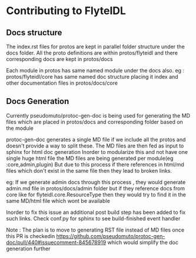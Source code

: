 # Contributing to FlyteIDL

## Docs structure
The index.rst files for protos are kept in parallel folder structure under the docs folder.
All the proto definitions are within protos/flyteidl and there corresponding docs are kept in protos/docs

Each module in protos has same named module under the docs also.
eg : protos/flyteidl/core has same named doc structure placing it index and other documentation files in protos/docs/core

## Docs Generation
Currently pseudomuto/protoc-gen-doc is being used for generating the MD files which are placed in protos/docs and corresponding folder based on the module

protoc-gen-doc generates a single MD file if we include all the protos and doesn't provide a way to split these.
The MD files are then fed as input to sphinx for html doc generation
Inorder to modularize this and not have one single huge html file the MD files are being generated per module(eg :core,admin,plugin)
But due to this process if there references in html/md files which don't exist in the same file then they lead to broken links.

eg: If we generate admin docs through this process , they would generate admin.md file in protos/docs/admin folder but if they reference docs from core 
like for flyteidl.core.ResourceType	then they would try to find it in the same MD/html file which wont be available

Inorder to fix this issue an additional post build step has been added to fix such links.
Check conf.py for sphinx to see build-finished event handler

Note : The plan is to move to generating RST file instead of MD files once this PR is checkedin https://github.com/pseudomuto/protoc-gen-doc/pull/440#issuecomment-845678919
which would simplify the doc generation further


